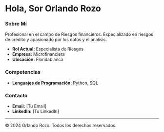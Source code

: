 # Hola, Sor Orlando Rozo  

### Sobre Mí

Profesional en el campo de Riesgos financieros. Especializado en riesgos de crédito y apasionado por los datos y el analisis.

- **Rol Actual:** Especialista de Riesgos
- **Empresa:** Microfinanciera
- **Ubicación:** Floridablanca

### Competencias

- **Lenguajes de Programación:** Python, SQL

### Contacto

- **Email:** [Tu Email]
- **LinkedIn:** [Tu LinkedIn]

---
© 2024 Orlando Rozo. Todos los derechos reservados.
